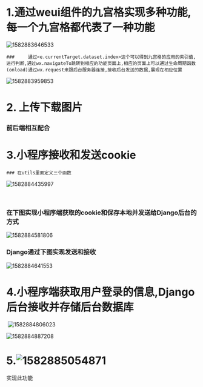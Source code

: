 # 1.通过weui组件的九宫格实现多种功能,每一个九宫格都代表了一种功能

![1582883646533](C:\Users\roywang\AppData\Roaming\Typora\typora-user-images\1582883646533.png)

	### 	通过<e.currentTarget.dataset.index>这个可以得到九宫格的应用的索引值,进行判断,通过wx.navigateTo跳转到相应的功能页面上,相应的页面上可以通过生命周期函数(onload)通过wx.request来跟后台服务器连接,接收后台发送的数据,展现在相应位置

![1582883959853](C:\Users\roywang\AppData\Roaming\Typora\typora-user-images\1582883959853.png)



# 2. 上传下载图片

### 		前后端相互配合

# 3.小程序接收和发送cookie

	### 在utils里面定义三个函数

![1582884435997](C:\Users\roywang\AppData\Roaming\Typora\typora-user-images\1582884435997.png)

​	

### 	在下图实现小程序端获取的cookie和保存本地并发送给Django后台的方式



![1582884581806](C:\Users\roywang\AppData\Roaming\Typora\typora-user-images\1582884581806.png)



### 	Django通过下图实现发送和接收

![1582884641553](C:\Users\roywang\AppData\Roaming\Typora\typora-user-images\1582884641553.png)

# 4.小程序端获取用户登录的信息,Django后台接收并存储后台数据库

​		![1582884806023](C:\Users\roywang\AppData\Roaming\Typora\typora-user-images\1582884806023.png)

![1582884887208](C:\Users\roywang\AppData\Roaming\Typora\typora-user-images\1582884887208.png)

# 5.![1582885054871](C:\Users\roywang\AppData\Roaming\Typora\typora-user-images\1582885054871.png)

实现此功能





